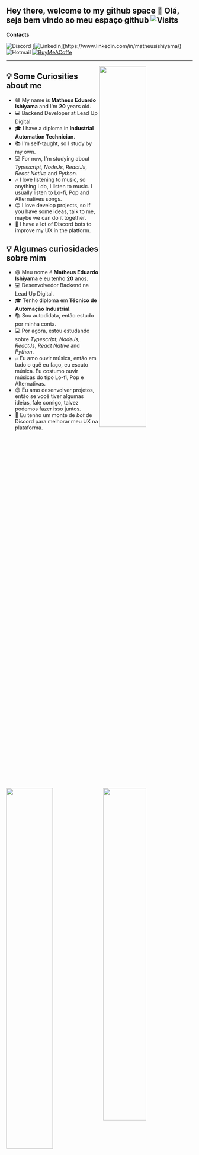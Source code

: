 ## Hey there, welcome to my github space 👋 Olá, seja bem vindo ao meu espaço github ![Visits](https://visitor-badge.laobi.icu/badge?page_id=MatheusIshiyama.MatheusIshiyama)

**Contacts**

![Discord](https://img.shields.io/badge/-Matheus_Ishiyama%234401-7289da?style=for-the-badge&logo=Discord&logoColor=white "Matheus Ishiyama#4401")
[![LinkedIn](https://img.shields.io/badge/-Matheus_Ishiyama-0a66c2?style=for-the-badge&logo=Linkedin "https://www.linkedin.com/in/matheusishiyama")](https://www.linkedin.com/in/matheusishiyama/)
![Hotmail](https://img.shields.io/badge/-matheus.ishiyama@outlook.com-0078D4?style=for-the-badge&logo=microsoft "matheus.ishiyama@outlook.com")
[![BuyMeACoffe](https://img.shields.io/badge/-Buy_me_a_coffe-FFDD00?style=for-the-badge&logo=buy-me-a-coffee&logoColor=black)](https://www.buymeacoffee.com/MatheusIshiyama)


---

<img align="right" src="https://i.pinimg.com/originals/7c/f5/d9/7cf5d95ac563cb1688f99f23019de969.gif" width="50%">

## 💡 Some Curiosities about me

- 😄 My name is **Matheus Eduardo Ishiyama** and I'm **20** years old.
- 💻 Backend Developer at Lead Up Digital.
- 🎓 I have a diploma in **Industrial Automation Technician**.
- 📚 I'm self-taught, so I study by my own.
- 💻 For now, I'm studying about _Typescript_, _NodeJs_, _ReactJs_, _React Native_ and _Python_.
- 🎶 I love listening to music, so anything I do, I listen to music. I usually listen to Lo-fi, Pop and Alternatives songs.
- 😊 I love develop projects, so if you have some ideas, talk to me, maybe we can do it together.
- 🤖 I have a lot of Discord bots to improve my UX in the platform.

<img align="left" src="https://bipedepop.files.wordpress.com/2018/08/bc3adpede-pop-para-reflexc3a3o-e-relaxamento-conhec3a7a-lofi-hip-hop-um-estilo-para-introspectividade-e-para-vida-2.gif" width="50%">

<p align="right">
  
## 💡 Algumas curiosidades sobre mim

- 😄 Meu nome é **Matheus Eduardo Ishiyama** e eu tenho **20** anos.
- 💻 Desenvolvedor Backend na Lead Up Digital.
- 🎓 Tenho diploma em **Técnico de Automação Industrial**.
- 📚 Sou autodidata, então estudo por minha conta.
- 💻 Por agora, estou estudando sobre _Typescript_, _NodeJs_, _ReactJs_, _React Native_ and _Python_.
- 🎶 Eu amo ouvir música, então em tudo o quê eu faço, eu escuto música. Eu costumo ouvir músicas do tipo Lo-fi, Pop e Alternativas.
- 😊 Eu amo desenvolver projetos, então se você tiver algumas ideias, fale comigo, talvez podemos fazer isso juntos.
- 🤖 Eu tenho um monte de _bot_ de Discord para melhorar meu UX na plataforma.

</p>

<img align="right" src="https://github-readme-streak-stats.herokuapp.com/?user=MatheusIshiyama&theme=algolia" width="48%" />
<img src="https://github-readme-stats.vercel.app/api?username=matheusishiyama&count_private&include_all_commits=true&show_icons=true&theme=algolia" width="48%" />

---

<img align="right" src="https://github-readme-stats.vercel.app/api/top-langs/?username=matheusishiyama&layout=compact&langs_count=8&hide=jupyter%20notebook&theme=algolia" width="40%" />

### 🚀 Tecnologies and 🧰 Tools

![JavaScript](https://img.shields.io/badge/-JAVASCRIPT-F7DF1E?style=for-the-badge&logo=javascript&logoColor=black "Javascript")
![Typescript](https://img.shields.io/badge/-Typescript-1572B6?style=for-the-badge&logo=typescript&logoColor=white "Typescript")
![Node.js](https://img.shields.io/badge/-Node.js-339933?style=for-the-badge&logo=Node.js&logoColor=white "Node.js")
![MongoDB](https://img.shields.io/badge/-MongoDB-47A248?style=for-the-badge&logo=mongodb&logoColor=white "MongoDB")
![PostgreSQL](https://img.shields.io/badge/-PostgreSQL-316192?style=for-the-badge&logo=Postgresql&logoColor=white "Postgres SQL")
![SQLite](https://img.shields.io/badge/-SQLite-03BAFC?style=for-the-badge&logo=sqlite&logoColor=white "SQLite")
![Discord.js](https://img.shields.io/badge/-Discord.js-7289da?style=for-the-badge&logo=Discord&logoColor=white "Discord.js")
![HTML5](https://img.shields.io/badge/-HTML5-E34F26?style=for-the-badge&logo=html5&logoColor=white "HTML5")
![CSS3](https://img.shields.io/badge/-CSS3-1572B6?style=for-the-badge&logo=css3 "CSS3")
![SASS](https://img.shields.io/badge/-SASS-BF4080?style=for-the-badge&logo=sass&logoColor=white "SASS")
![Next.js](https://img.shields.io/badge/-Next.js-000000?style=for-the-badge&logo=next.js&logoColor=white "Next.js")
![Expo](https://img.shields.io/badge/-Expo-000000?style=for-the-badge&logo=Expo "Expo")
![React](https://img.shields.io/badge/-React-20232A?style=for-the-badge&logo=react&logoColor=61DAFB "React")
![ReactNative](https://img.shields.io/badge/-React_Native-20232A?style=for-the-badge&logo=react&logoColor=61DAFB "React Native")
![Flutter](https://img.shields.io/badge/-Flutter-1572B6?style=for-the-badge&logo=flutter "Flutter")
![Dart](https://img.shields.io/badge/-Dart-0390fc?style=for-the-badge&logo=dart "Dart")
![Arduino](https://img.shields.io/badge/-Arduino-008184?style=for-the-badge&logo=Arduino&logoColor=white "Arduino")
![C](https://img.shields.io/badge/-C-blue?style=for-the-badge&logo=C&logoColor=white)
![Jest](https://img.shields.io/badge/-Jest-fa383e?style=for-the-badge&logo=jest&logoColor=white "Jest")
![Jenkins](https://img.shields.io/badge/-Jenkins-d24939?style=for-the-badge&logo=jenkins&logoColor=white "Jenkins")
![Docker](https://img.shields.io/badge/-Docker-2496ed?style=for-the-badge&logo=docker&logoColor=white "Docker")
![SonarQube](https://img.shields.io/badge/-SonarQube-4C9BD6?style=for-the-badge&logo=sonarqube&logoColor=white "SonarQube")

### 🔭 Studying & Interests | Estudando & Interesses

![Node.js](https://img.shields.io/badge/-Node.js-339933?style=for-the-badge&logo=Node.js&logoColor=white "Node.js")
![Typescript](https://img.shields.io/badge/-Typescript-1572B6?style=for-the-badge&logo=typescript&logoColor=white "Typescript")
![Next.js](https://img.shields.io/badge/-Next.js-000000?style=for-the-badge&logo=next.js&logoColor=white "Next.js")
![React](https://img.shields.io/badge/-React-1572B6?style=for-the-badge&logo=react&logoColor=white "React")
![SASS](https://img.shields.io/badge/-SASS-BF4080?style=for-the-badge&logo=sass&logoColor=white "SASS")
![Python](https://img.shields.io/badge/-Python-2b5b84?style=for-the-badge&logo=Python&logoColor=white)
